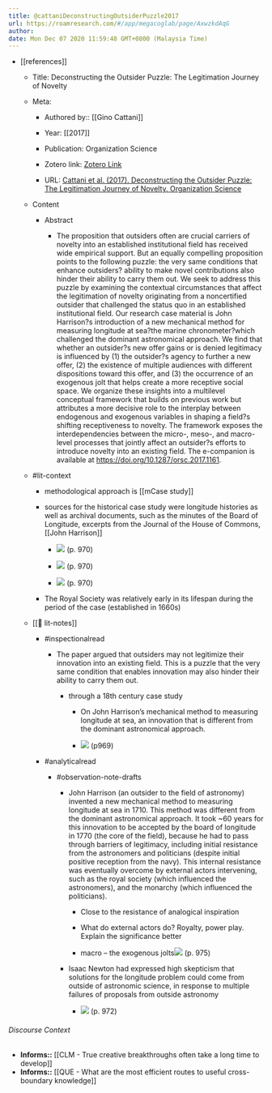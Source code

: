 ```yaml
---
title: @cattaniDeconstructingOutsiderPuzzle2017
url: https://roamresearch.com/#/app/megacoglab/page/AxwzkdAqG
author: 
date: Mon Dec 07 2020 11:59:48 GMT+0800 (Malaysia Time)
---
```


- [[references]]

    - Title: Deconstructing the Outsider Puzzle: The Legitimation Journey of Novelty

    - Meta:

        - Authored by:: [[Gino Cattani]]

        - Year: [[2017]]

        - Publication: Organization Science

        - Zotero link: [Zotero Link](zotero://select/items/7_J93YNJNF)

        - URL: [Cattani et al. (2017). Deconstructing the Outsider Puzzle: The Legitimation Journey of Novelty. Organization Science](https://doi.org/10.1287/orsc.2017.1161)

    - Content

        - Abstract

            - The proposition that outsiders often are crucial carriers of novelty into an established institutional field has received wide empirical support. But an equally compelling proposition points to the following puzzle: the very same conditions that enhance outsiders? ability to make novel contributions also hinder their ability to carry them out. We seek to address this puzzle by examining the contextual circumstances that affect the legitimation of novelty originating from a noncertified outsider that challenged the status quo in an established institutional field. Our research case material is John Harrison?s introduction of a new mechanical method for measuring longitude at sea?the marine chronometer?which challenged the dominant astronomical approach. We find that whether an outsider?s new offer gains or is denied legitimacy is influenced by (1) the outsider?s agency to further a new offer, (2) the existence of multiple audiences with different dispositions toward this offer, and (3) the occurrence of an exogenous jolt that helps create a more receptive social space. We organize these insights into a multilevel conceptual framework that builds on previous work but attributes a more decisive role to the interplay between endogenous and exogenous variables in shaping a field?s shifting receptiveness to novelty. The framework exposes the interdependencies between the micro-, meso-, and macro-level processes that jointly affect an outsider?s efforts to introduce novelty into an existing field. The e-companion is available at https://doi.org/10.1287/orsc.2017.1161.

    - #lit-context

        - methodological approach is [[mCase study]]

        - sources for the historical case study were longitude histories as well as archival documents, such as the minutes of the Board of Longitude, excerpts from the Journal of the House of Commons, [[John Harrison]]

            - ![](https://firebasestorage.googleapis.com/v0/b/firescript-577a2.appspot.com/o/imgs%2Fapp%2Fmegacoglab%2FtmqQRfUmUA.png?alt=media&token=a90fb136-67fb-4632-b248-29054d2fb332) (p. 970)

            - ![](https://firebasestorage.googleapis.com/v0/b/firescript-577a2.appspot.com/o/imgs%2Fapp%2Fmegacoglab%2F7JiGcTyQPN.png?alt=media&token=3e967c36-3eec-42ab-800d-a94b3e8efe85) (p. 970)

            - ![](https://firebasestorage.googleapis.com/v0/b/firescript-577a2.appspot.com/o/imgs%2Fapp%2Fmegacoglab%2Fh-hlCztKtg.png?alt=media&token=4886a0cf-e63b-4a48-831c-508d3f9195d8) (p. 970)

        - The Royal Society was relatively early in its lifespan during the period of the case (established in 1660s)

    - [[📝 lit-notes]]

        - #inspectionalread

            - The paper argued that outsiders may not legitimize their innovation into an existing field. This is a puzzle that the very same condition that enables innovation may also hinder their ability to carry them out.

                - through a 18th century case study

                    - On John Harrison’s mechanical method to measuring longitude at sea, an innovation that is different from the dominant astronomical approach.

                    - ![](https://firebasestorage.googleapis.com/v0/b/firescript-577a2.appspot.com/o/imgs%2Fapp%2Fmegacoglab%2F9rVLj7nTkC.png?alt=media&token=e68d0617-e34b-4dbd-864c-c9bdc60209b1) (p969)

        - #analyticalread

            - #observation-note-drafts

                - John Harrison (an outsider to the field of astronomy) invented a new mechanical method to measuring longitude at sea in 1710. This method was different from the dominant astronomical approach. It took ~60 years for this innovation to be accepted by the board of longitude in 1770 (the core of the field), because he had to pass through barriers of legitimacy, including initial resistance from the astronomers and politicians (despite initial positive reception from the navy). This internal resistance was eventually overcome by external actors intervening, such as the royal society (which influenced the astronomers), and the monarchy (which influenced the politicians).

                    - Close to the resistance of analogical inspiration

                    - What do external actors do? Royalty, power play. Explain the significance better

                    - macro – the exogenous jolts![](https://firebasestorage.googleapis.com/v0/b/firescript-577a2.appspot.com/o/imgs%2Fapp%2Fmegacoglab%2FFYZ3xBsVVE.png?alt=media&token=d1a59cc0-d53e-4938-9752-9f52e4a24103) (p. 975)

                - Isaac Newton had expressed high skepticism that solutions for the longitude problem could come from outside of astronomic science, in response to multiple failures of proposals from outside astronomy

                    - ![](https://firebasestorage.googleapis.com/v0/b/firescript-577a2.appspot.com/o/imgs%2Fapp%2Fmegacoglab%2F95wkTDrsub.png?alt=media&token=0125b9ba-7e69-41bf-93ef-c4ccc088d92a) (p. 972)

###### Discourse Context

- **Informs::** [[CLM - True creative breakthroughs often take a long time to develop]]
- **Informs::** [[QUE - What are the most efficient routes to useful cross-boundary knowledge]]
